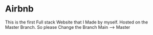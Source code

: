# Airbnb
This is the first Full stack Website that I Made by myself. Hosted on the Master Branch. So please Change the Branch Main --> Master
